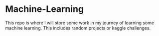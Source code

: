 # Machine-Learning

This repo is where I will store some work in my journey of learning some machine learning. This includes random projects or kaggle challenges.